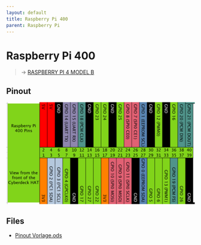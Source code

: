 ```yaml
---
layout: default
title: Raspberry Pi 400
parent: Raspberry Pi
---
```


# Raspberry Pi 400

> → [RASPBERRY PI 4 MODEL B](/wiki/Pinouts/BOARDS/RASPBERRY%20PI%204%20MODEL%20B)


## Pinout

![Pinout](./assets/RasPi400%20Pinout%20Cyberdeck%20HAT.png)

## Files

- [Pinout Vorlage.ods](./files/Pinout%20Vorlage.ods)